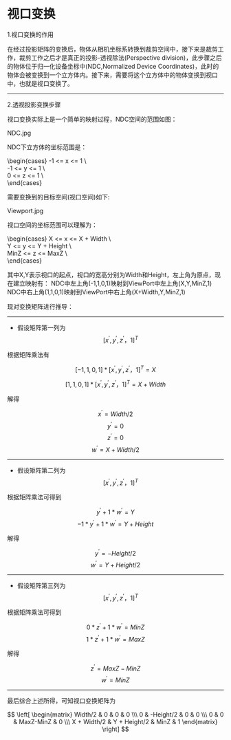 <script type="text/javascript" async src="https://cdn.mathjax.org/mathjax/latest/MathJax.js?config=TeX-MML-AM_CHTML"> </script>

# 视口变换

1.视口变换的作用

在经过投影矩阵的变换后，物体从相机坐标系转换到裁剪空间中，接下来是裁剪工作，裁剪工作之后才是真正的投影-透视除法(Perspective division)，此步骤之后的物体位于归一化设备坐标中(NDC,Normalized Device Coordinates)，此时的物体会被变换到一个立方体内。接下来，需要将这个立方体中的物体变换到视口中，也就是视口变换了。

------------------------------------------------

2.透视投影变换步骤

视口变换实际上是一个简单的映射过程，NDC空间的范围如图：

NDC.jpg

NDC下立方体的坐标范围是：

\begin{cases} -1 <= x <= 1 \\\
-1 <= y <= 1 \\\
0  <= z <= 1 \\\
\end{cases}

需要变换到的目标空间(视口空间)如下:

Viewport.jpg

视口空间的坐标范围可以理解为：

\begin{cases} X <= x <= X + Width \\\
Y <= y <= Y + Height \\\
MinZ  <= z <= MaxZ \\\
\end{cases}

其中X,Y表示视口的起点，视口的宽高分别为Width和Height，左上角为原点，现在建立映射有：
NDC中左上角(-1,1,0,1)映射到ViewPort中左上角(X,Y,MinZ,1)
NDC中右上角(1,1,0,1)映射到ViewPort中右上角(X+Width,Y,MinZ,1)

现对变换矩阵进行推导：

------------------------------------------------

- 假设矩阵第一列为 $$ [x^\prime , y^\prime , z^\prime ， 1]^T $$

根据矩阵乘法有 

$$ [-1,1,0,1] * [x^\prime , y^\prime , z^\prime ， 1]^T = X $$

$$ [1,1,0,1] * [x^\prime , y^\prime , z^\prime ， 1]^T = X + Width $$

解得

$$ x^\prime = Width/2 $$
$$ y^\prime = 0 $$
$$ z^\prime = 0 $$
$$ w^\prime = X + Width/2 $$

------------------------------------------------

- 假设矩阵第二列为 $$ [x^\prime , y^\prime , z^\prime ， 1]^T $$

根据矩阵乘法可得到

$$ y^\prime + 1 * w^\prime = Y $$
$$ -1 * y^\prime + 1 * w^\prime = Y + Height $$

解得

$$ y^\prime = -Height/2 $$
$$ w^\prime = Y + Height/2 $$

------------------------------------------------

- 假设矩阵第三列为 $$ [x^\prime , y^\prime , z^\prime ， 1]^T $$

根据矩阵乘法可得到

$$ 0 * z^\prime + 1 * w^\prime = MinZ $$
$$ 1 * z^\prime + 1 * w^\prime = MaxZ $$

解得

$$ z^\prime = MaxZ - MinZ $$
$$ w^\prime = MinZ $$

------------------------------------------------

最后综合上述所得，可知视口变换矩阵为

$$
\left[
\begin{matrix}
   Width/2 & 0 & 0 & 0 \\\
   0 & -Height/2 & 0 & 0 \\\
   0 & 0 & MaxZ-MinZ & 0 \\\
   X + Width/2 & Y + Height/2 & MinZ & 1
\end{matrix}
\right]
$$
